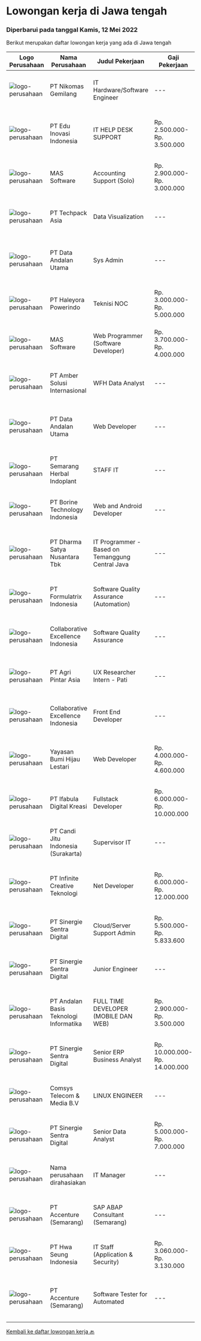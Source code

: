 
  # Lowongan kerja di Jawa tengah

  ### Diperbarui pada tanggal Kamis, 12 Mei 2022

  Berikut merupakan daftar lowongan kerja yang ada di Jawa tengah

  |Logo Perusahaan | Nama Perusahaan | Judul Pekerjaan | Gaji Pekerjaan | Lokasi | Deskripsi | Tanggal diunggah | Pranala |
  | -------------- | --------------- | --------------- | --------- | --------- | -------------- | ------- | ----------- |
  |![logo-perusahaan](https://image-service-cdn.seek.com.au/b1312aff5418d0b13af4553f55b261fee877e27a/ee4dce1061f3f616224767ad58cb2fc751b8d2dc)|PT Nikomas Gemilang|IT Hardware/Software Engineer|---|Pekalongan|Responsibilities: Setting up and installing new hardware and software systems. Diagnosing and troubleshooting computer issues. Maintaining hardware...|Rabu, 11 Mei 2022|https://www.jobstreet.co.id/id/job/it-hardware-software-engineer-3878639?token=0~95740e89-469a-4cdb-9f74-df3e919e96af&sectionRank=1&jobId=jobstreet-id-job-3878639|
|![logo-perusahaan](https://image-service-cdn.seek.com.au/01a3806715d3b8c3e5b5f7046cb2593351a847cd/ee4dce1061f3f616224767ad58cb2fc751b8d2dc)|PT Edu Inovasi Indonesia|IT HELP DESK SUPPORT|Rp. 2.500.000-Rp. 3.500.000|Semarang|PT. EDU INOVASI INDONESIA [EDUBRAND], kantor pusat di Kota Semarang, membutuhkan Staf IT &amp; HelpDesk [IT HELP DESK SUPPORT] Full Time dengan...|Kamis, 12 Mei 2022|https://www.jobstreet.co.id/id/job/it-help-desk-support-3879645?token=0~95740e89-469a-4cdb-9f74-df3e919e96af&sectionRank=2&jobId=jobstreet-id-job-3879645|
|![logo-perusahaan](https://image-service-cdn.seek.com.au/e94ce844660ced9836210376a4ab1be847965e64/ee4dce1061f3f616224767ad58cb2fc751b8d2dc)|MAS Software|Accounting Support (Solo)|Rp. 2.900.000-Rp. 3.000.000|Surakarta|Benefits: Work, learn a lot, and have fun doing it. What's not to love? Want high salary? If you perform well, you will get it! Work, learn a lot, and...|Kamis, 12 Mei 2022|https://www.jobstreet.co.id/id/job/accounting-support-solo-3879501?token=0~95740e89-469a-4cdb-9f74-df3e919e96af&sectionRank=3&jobId=jobstreet-id-job-3879501|
|![logo-perusahaan](https://image-service-cdn.seek.com.au/077a3fa0aadb1f542c94fddb7c99a113f63925b5/ee4dce1061f3f616224767ad58cb2fc751b8d2dc)|PT Techpack Asia|Data Visualization|---|Demak|Kualifikasi: Pendidikan min. D3/S1 Jurusan Teknik Informatika /Manajemen Informatika /Teknik Komputer/ Matematika/ Statistika, IPK Min. 3,00 Mengerti...|Rabu, 11 Mei 2022|https://www.jobstreet.co.id/id/job/data-visualization-3878280?token=0~95740e89-469a-4cdb-9f74-df3e919e96af&sectionRank=4&jobId=jobstreet-id-job-3878280|
|![logo-perusahaan](https://image-service-cdn.seek.com.au/fecaee7cd60b41a34832d127b763d7ff1d145203/ee4dce1061f3f616224767ad58cb2fc751b8d2dc)|PT Data Andalan Utama|Sys Admin|---|Semarang|Persyaratan:- Memiliki gelar Sarjana (S1) Ilmu Komputer / Teknologi Informasi- Menguasai Linux OS and Windows OS- Menguasai Virtualization- Pengalaman...|Selasa, 10 Mei 2022|https://www.jobstreet.co.id/id/job/sys-admin-3875832?token=0~95740e89-469a-4cdb-9f74-df3e919e96af&sectionRank=5&jobId=jobstreet-id-job-3875832|
|![logo-perusahaan](https://image-service-cdn.seek.com.au/4ca42e10d5d47e5e7fc82c0289dbdd2f346a5eed/ee4dce1061f3f616224767ad58cb2fc751b8d2dc)|PT Haleyora Powerindo|Teknisi NOC|Rp. 3.000.000-Rp. 5.000.000|Semarang|Kualifikasi Pekerjaan: Pendidikan minimal SMK, diutamakan dari Jurusan Teknik Elektro, Telekomunikasi dan Teknologi Informasi / Teknik Komputer....|Selasa, 10 Mei 2022|https://www.jobstreet.co.id/id/job/teknisi-noc-3876663?token=0~95740e89-469a-4cdb-9f74-df3e919e96af&sectionRank=6&jobId=jobstreet-id-job-3876663|
|![logo-perusahaan](https://image-service-cdn.seek.com.au/d4204c1edba3b3ce017f3714d1d711594b096064/ee4dce1061f3f616224767ad58cb2fc751b8d2dc)|MAS Software|Web Programmer (Software Developer)|Rp. 3.700.000-Rp. 4.000.000|Surakarta|Benefit: Want high salary? If you perform well, you will get it! Work alongside fun and young teammates! Almost everyone under 30. Fresh graduates are...|Rabu, 11 Mei 2022|https://www.jobstreet.co.id/id/job/web-programmer-software-developer-3878666?token=0~95740e89-469a-4cdb-9f74-df3e919e96af&sectionRank=7&jobId=jobstreet-id-job-3878666|
|![logo-perusahaan](https://i.ibb.co/sqvTCh9/112815900-stock-vector-no-image-available-icon-flat-vector.webp)|PT Amber Solusi Internasional|WFH Data Analyst|---|Jawa Barat|Benefits: Fully Working from Home Opportunity to work with foreign customers Attractive compensation benefit Duties and Responsibilities: Maintain...|Selasa, 10 Mei 2022|https://www.jobstreet.co.id/id/job/wfh-data-analyst-3876560?token=0~95740e89-469a-4cdb-9f74-df3e919e96af&sectionRank=8&jobId=jobstreet-id-job-3876560|
|![logo-perusahaan](https://image-service-cdn.seek.com.au/67010b841c681061adad76055c973d8b82f82958/ee4dce1061f3f616224767ad58cb2fc751b8d2dc)|PT Data Andalan Utama|Web Developer|---|Semarang|Deskripsi Pekerjaan :- Membuat dokumentasi system- Mengembangkan Aplikasi berbasis Web- Membuat kode yang mudah dibaca- Mengoptimalkan aplikasi untuk...|Selasa, 10 Mei 2022|https://www.jobstreet.co.id/id/job/web-developer-3876123?token=0~95740e89-469a-4cdb-9f74-df3e919e96af&sectionRank=9&jobId=jobstreet-id-job-3876123|
|![logo-perusahaan](https://i.ibb.co/sqvTCh9/112815900-stock-vector-no-image-available-icon-flat-vector.webp)|PT Semarang Herbal Indoplant|STAFF IT|---|Semarang|Kualifikasi : Usia maksimal 30 tahun S1 Teknik Informatika /S1 Sistem Informasi / S1 Manajemen Informatika Berpengalaman dan Menguasai PHP &amp; My...|Rabu, 11 Mei 2022|https://www.jobstreet.co.id/id/job/staff-it-3878200?token=0~95740e89-469a-4cdb-9f74-df3e919e96af&sectionRank=10&jobId=jobstreet-id-job-3878200|
|![logo-perusahaan](https://image-service-cdn.seek.com.au/6133f685a62ef33437189c89de010c5c10994440/ee4dce1061f3f616224767ad58cb2fc751b8d2dc)|PT Borine Technology Indonesia|Web and Android Developer|---|Jawa Tengah|General Requirement: Passive English (minimum) 2-3 years of experience 25-35 years old Diploma Graduate from any major (IT is preferable) Spesifics...|Rabu, 11 Mei 2022|https://www.jobstreet.co.id/id/job/web-and-android-developer-3877668?token=0~95740e89-469a-4cdb-9f74-df3e919e96af&sectionRank=11&jobId=jobstreet-id-job-3877668|
|![logo-perusahaan](https://image-service-cdn.seek.com.au/3f711d508edc48e2f496769c97e787d14ea386e9/ee4dce1061f3f616224767ad58cb2fc751b8d2dc)|PT Dharma Satya Nusantara Tbk|IT Programmer - Based on Temanggung Central Java|---|Jawa Tengah|Memastikan tersedianya aplikasi melalui kegiatan pembuatan program guna mendukung kebutuhan Bisnis berdasarkan design aplikasi yang sudah ditetapkan...|Selasa, 10 Mei 2022|https://www.jobstreet.co.id/id/job/it-programmer-based-on-temanggung-central-java-3866079?token=0~95740e89-469a-4cdb-9f74-df3e919e96af&sectionRank=12&jobId=jobstreet-id-job-3866079|
|![logo-perusahaan](https://image-service-cdn.seek.com.au/3fe11e0a9e6ce117e7b36170e1750cf68c13eaba/ee4dce1061f3f616224767ad58cb2fc751b8d2dc)|PT Formulatrix Indonesia|Software Quality Assurance (Automation)|---|Salatiga|Job Description: Writing, designing, and executing automated tests by creating scripts that run testing functions automatically. Maximizing test...|Selasa, 10 Mei 2022|https://www.jobstreet.co.id/id/job/software-quality-assurance-automation-3876187?token=0~95740e89-469a-4cdb-9f74-df3e919e96af&sectionRank=13&jobId=jobstreet-id-job-3876187|
|![logo-perusahaan](https://image-service-cdn.seek.com.au/33ea8296c1c70739037d8b3472ff9ec4faeeab9d/ee4dce1061f3f616224767ad58cb2fc751b8d2dc)|Collaborative Excellence Indonesia|Software Quality Assurance|---|Bali|Responsibilities: Develops and maintains test scenarios and end user test scripts to verify new functionality performs as designed and meets customer...|Selasa, 10 Mei 2022|https://www.jobstreet.co.id/id/job/software-quality-assurance-3877285?token=0~95740e89-469a-4cdb-9f74-df3e919e96af&sectionRank=14&jobId=jobstreet-id-job-3877285|
|![logo-perusahaan](https://image-service-cdn.seek.com.au/680a647c886945a96336906ce5c1c3e8f750f7d3/ee4dce1061f3f616224767ad58cb2fc751b8d2dc)|PT Agri Pintar Asia|UX Researcher Intern - Pati|---|Jawa Tengah|Semaai is an Agritech startup backed by Surge (Sequoia India’s early stage program), Beenext and influential Angels. We are on a mission to uplift the...|Senin, 09 Mei 2022|https://www.jobstreet.co.id/id/job/ux-researcher-intern-pati-3873668?token=0~95740e89-469a-4cdb-9f74-df3e919e96af&sectionRank=15&jobId=jobstreet-id-job-3873668|
|![logo-perusahaan](https://image-service-cdn.seek.com.au/33ea8296c1c70739037d8b3472ff9ec4faeeab9d/ee4dce1061f3f616224767ad58cb2fc751b8d2dc)|Collaborative Excellence Indonesia|Front End Developer|---|Bali|Requirements: You probably have 2-3 years of relevant experience as a web developer. UI developer or front-end engineer in commercial projects. As a...|Selasa, 10 Mei 2022|https://www.jobstreet.co.id/id/job/front-end-developer-3877289?token=0~95740e89-469a-4cdb-9f74-df3e919e96af&sectionRank=16&jobId=jobstreet-id-job-3877289|
|![logo-perusahaan](https://image-service-cdn.seek.com.au/36acc5fe42e3a0573c5fedc26e473d48174b17d1/ee4dce1061f3f616224767ad58cb2fc751b8d2dc)|Yayasan Bumi Hijau Lestari|Web Developer|Rp. 4.000.000-Rp. 4.600.000|Semarang|Website DeveloperWe are an environmental-community development non-profit foundation with local Indonesian field operations and an international...|Senin, 09 Mei 2022|https://www.jobstreet.co.id/id/job/web-developer-3873390?token=0~95740e89-469a-4cdb-9f74-df3e919e96af&sectionRank=17&jobId=jobstreet-id-job-3873390|
|![logo-perusahaan](https://image-service-cdn.seek.com.au/cd369a441ee3dd5db7861adc0122696ef73c1176/ee4dce1061f3f616224767ad58cb2fc751b8d2dc)|PT Ifabula Digital Kreasi|Fullstack Developer|Rp. 6.000.000-Rp. 10.000.000|Jakarta Barat|Job DescriptionAs a R&amp;D Fullstack Developer you will be tasked to: Research and Develop new things that will be used for future references on the...|Selasa, 10 Mei 2022|https://www.jobstreet.co.id/id/job/fullstack-developer-3865724?token=0~95740e89-469a-4cdb-9f74-df3e919e96af&sectionRank=18&jobId=jobstreet-id-job-3865724|
|![logo-perusahaan](https://image-service-cdn.seek.com.au/2e9aa7c721e9c5e8987c36461263c23fba266b54/ee4dce1061f3f616224767ad58cb2fc751b8d2dc)|PT Candi Jitu Indonesia (Surakarta)|Supervisor IT|---|Surakarta|Kualifikasi : D3 / S1 Informatika Memiliki kemampuan leadership yang baik Memiliki pengalaman min 2 tahun bidang retail, penjualan, software house...|Rabu, 04 Mei 2022|https://www.jobstreet.co.id/id/job/supervisor-it-3859110?token=0~95740e89-469a-4cdb-9f74-df3e919e96af&sectionRank=19&jobId=jobstreet-id-job-3859110|
|![logo-perusahaan](https://image-service-cdn.seek.com.au/c72352b901bd95ef0164bc4fe1e71dbb73f31282/ee4dce1061f3f616224767ad58cb2fc751b8d2dc)|PT Infinite Creative Teknologi|Net Developer|Rp. 6.000.000-Rp. 12.000.000|Jawa Barat|Keuntungan BPJS Kesehatan BPJS Ketenagakerjaan THR Deskripsi PekerjaanWorks from home is our advantage, there's never been a better time to work from...|Senin, 09 Mei 2022|https://www.jobstreet.co.id/id/job/net-developer-3873976?token=0~95740e89-469a-4cdb-9f74-df3e919e96af&sectionRank=20&jobId=jobstreet-id-job-3873976|
|![logo-perusahaan](https://image-service-cdn.seek.com.au/bd98c12e20bf96961412c1d1500df43d061c59fe/ee4dce1061f3f616224767ad58cb2fc751b8d2dc)|PT Sinergie Sentra Digital|Cloud/Server Support Admin|Rp. 5.500.000-Rp. 5.833.600|Semarang|About UsPort Cities has been awarded the Best Odoo Partner in the APAC region for three consecutive years (2019, 2020, 2021) and we are currently the...|Sabtu, 07 Mei 2022|https://www.jobstreet.co.id/id/job/cloud-server-support-admin-3870143?token=0~95740e89-469a-4cdb-9f74-df3e919e96af&sectionRank=21&jobId=jobstreet-id-job-3870143|
|![logo-perusahaan](https://image-service-cdn.seek.com.au/bd98c12e20bf96961412c1d1500df43d061c59fe/ee4dce1061f3f616224767ad58cb2fc751b8d2dc)|PT Sinergie Sentra Digital|Junior Engineer|---|Semarang|About UsPort Cities has been awarded the Best Odoo Partner in the APAC region for three consecutive years (2019, 2020, 2021) and we are currently the...|Minggu, 08 Mei 2022|https://www.jobstreet.co.id/id/job/junior-engineer-3870495?token=0~95740e89-469a-4cdb-9f74-df3e919e96af&sectionRank=22&jobId=jobstreet-id-job-3870495|
|![logo-perusahaan](https://image-service-cdn.seek.com.au/85e32395d7b83c80d805f64d9d216842138f9b35/ee4dce1061f3f616224767ad58cb2fc751b8d2dc)|PT Andalan Basis Teknologi Informatika|FULL TIME DEVELOPER (MOBILE DAN WEB)|Rp. 2.900.000-Rp. 3.500.000|Semarang|Deskripsi PekerjaanFront End DeveloperKeahlian :1.     Menguasai web programming (PHP, HTML, JAVASCRIPT,CSS)2.     Memahami tentang DBMS ( Postgre,...|Rabu, 11 Mei 2022|https://www.jobstreet.co.id/id/job/full-time-developer-mobile-dan-web-3864353?token=0~95740e89-469a-4cdb-9f74-df3e919e96af&sectionRank=23&jobId=jobstreet-id-job-3864353|
|![logo-perusahaan](https://image-service-cdn.seek.com.au/bd98c12e20bf96961412c1d1500df43d061c59fe/ee4dce1061f3f616224767ad58cb2fc751b8d2dc)|PT Sinergie Sentra Digital|Senior ERP Business Analyst|Rp. 10.000.000-Rp. 14.000.000|Jakarta Raya|About UsPort Cities has been awarded the Best Odoo Partner in the APAC region for three consecutive years (2019, 2020, 2021) and we are currently the...|Minggu, 08 Mei 2022|https://www.jobstreet.co.id/id/job/senior-erp-business-analyst-3870491?token=0~95740e89-469a-4cdb-9f74-df3e919e96af&sectionRank=24&jobId=jobstreet-id-job-3870491|
|![logo-perusahaan](https://image-service-cdn.seek.com.au/5b738aed39ef61d068ce3ba4c38685256d474070/ee4dce1061f3f616224767ad58cb2fc751b8d2dc)|Comsys Telecom & Media B.V|LINUX ENGINEER|---|Semarang|Linux Engineer - IndonesiaTo extend our support team in Semarang Indonesia Comsys (Pareteum) is looking for an additional engineer. Do you love...|Jumat, 06 Mei 2022|https://www.jobstreet.co.id/id/job/linux-engineer-3862525?token=0~95740e89-469a-4cdb-9f74-df3e919e96af&sectionRank=25&jobId=jobstreet-id-job-3862525|
|![logo-perusahaan](https://image-service-cdn.seek.com.au/bd98c12e20bf96961412c1d1500df43d061c59fe/ee4dce1061f3f616224767ad58cb2fc751b8d2dc)|PT Sinergie Sentra Digital|Senior Data Analyst|Rp. 5.000.000-Rp. 7.000.000|Semarang|About UsPort Cities has been awarded the Best Odoo Partner in the APAC region for three consecutive years (2019, 2020, 2021) and we are currently the...|Sabtu, 07 Mei 2022|https://www.jobstreet.co.id/id/job/senior-data-analyst-3870147?token=0~95740e89-469a-4cdb-9f74-df3e919e96af&sectionRank=26&jobId=jobstreet-id-job-3870147|
|![logo-perusahaan](https://i.ibb.co/sqvTCh9/112815900-stock-vector-no-image-available-icon-flat-vector.webp)|Nama perusahaan dirahasiakan|IT Manager|---|Bali|Pendidikan minimal S1 segala jurusan Minimal memiliki 1 tahun pengalaman kerja di bidang yang sama Memiliki pengetahuan mengenai PHP dan bahasa...|Selasa, 03 Mei 2022|https://www.jobstreet.co.id/id/job/it-manager-3871361?token=0~95740e89-469a-4cdb-9f74-df3e919e96af&sectionRank=27&jobId=jobstreet-id-job-3871361|
|![logo-perusahaan](https://image-service-cdn.seek.com.au/1c2e28fa09a87d89b9dac6106fdc6fa435c484bb/ee4dce1061f3f616224767ad58cb2fc751b8d2dc)|PT Accenture (Semarang)|SAP ABAP Consultant (Semarang)|---|Semarang|Key responsibilities may include: Planning, monitoring, and managing all development tasks. Create development standards and checklists. Supervising,...|Sabtu, 07 Mei 2022|https://www.jobstreet.co.id/id/job/sap-abap-consultant-semarang-3870128?token=0~95740e89-469a-4cdb-9f74-df3e919e96af&sectionRank=28&jobId=jobstreet-id-job-3870128|
|![logo-perusahaan](https://image-service-cdn.seek.com.au/f8b7aa9f7358d0fe86d4303ca3519b00cee0f834/ee4dce1061f3f616224767ad58cb2fc751b8d2dc)|PT Hwa Seung Indonesia|IT Staff (Application & Security)|Rp. 3.060.000-Rp. 3.130.000|Jepara|Qualifications: Bachelor Degree of Informatics Engineering/ Information System/ Computer Science. Able to communicate in English. Understanding PHP,...|Rabu, 04 Mei 2022|https://www.jobstreet.co.id/id/job/it-staff-application-security-3859877?token=0~95740e89-469a-4cdb-9f74-df3e919e96af&sectionRank=29&jobId=jobstreet-id-job-3859877|
|![logo-perusahaan](https://image-service-cdn.seek.com.au/8aa7e8c3c88d5c5ab00a361acc5db1fab244b0c5/ee4dce1061f3f616224767ad58cb2fc751b8d2dc)|PT Accenture (Semarang)|Software Tester for Automated|---|Semarang|Job Description Analyzing an organization and designing its processes and system Apply business and functional knowledge including testing standards,...|Kamis, 05 Mei 2022|https://www.jobstreet.co.id/id/job/software-tester-for-automated-3872119?token=0~95740e89-469a-4cdb-9f74-df3e919e96af&sectionRank=30&jobId=jobstreet-id-job-3872119|


  [Kembali ke daftar lowongan kerja 🔙](../README.md#daftar-lowongan-kerja)
  